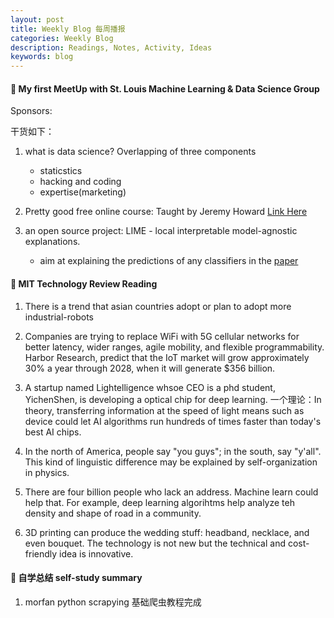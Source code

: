 ```yaml
---
layout: post
title: Weekly Blog 每周播报
categories: Weekly Blog
description: Readings, Notes, Activity, Ideas
keywords: blog
---
```



#### :eyes: My first MeetUp with St. Louis Machine Learning & Data Science Group
Sponsors:



干货如下：
1. what is data science? Overlapping of three components
    - staticstics
    - hacking and coding
    - expertise(marketing)

2. Pretty good free online course:
Taught by Jeremy Howard
[Link Here](https://course.fast.ai/)

3. an open source project: LIME - local interpretable model-agnostic explanations. 
    - aim at explaining the predictions of any classifiers in the [paper](https://arxiv.org/pdf/1602.04938v1.pdf)

#### :eyes: MIT Technology Review Reading
1. There is a trend that asian countries adopt or plan to adopt more industrial-robots

2. Companies are trying to replace WiFi with 5G cellular networks for better latency, wider ranges, agile mobility, and flexible programmability. Harbor Research, predict that the IoT market will grow approximately 30% a year through 2028, when it will generate $356 billion.

3. A startup named Lightelligence whsoe CEO is a phd student, YichenShen, is developing a optical chip for deep learning.
一个理论：In theory, transferring information at the speed of light means such as device could let AI algorithms run hundreds of times faster than today's best AI chips.

4. In the north of America, people say "you guys"; in the south, say "y'all". This kind of
linguistic difference may be explained by self-organization in physics.

5. There are four billion people who lack an address. Machine learn could help that.
For example, deep learning algorihtms help analyze teh density and shape of road in a community.

6. 3D printing can produce the wedding stuff: headband, necklace, and even bouquet. The technology
is not new but the technical and cost-friendly idea is innovative.

#### :eyes: 自学总结 self-study summary
1.  morfan python scrapying 基础爬虫教程完成

